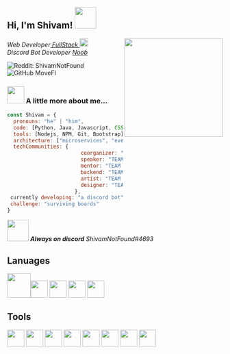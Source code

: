 <h2> Hi, I'm Shivam! <img src="https://cdn.discordapp.com/emojis/936816331213377609.gif?v=1&size=100" width="50"></h2>
<img align='right' src="https://media.discordapp.net/attachments/936820146415239220/936932757177794620/ezgif.com-gif-maker_1.gif" width="230">
<p><em>Web Developer<a href="https://codepen.io/trending"> FullStack </a><img src="https://cdn.discordapp.com/emojis/936816417284694047.gif?v=1&size=100" width="20"></br>Discord Bot Developer <a href="https://discord.com/developers/docs">Noob</a><img src="https://cdn.discordapp.com/emojis/936816496422846555.gif?v=1&size=40" width="15"> 
</em></p>

![Reddit: ShivamNotFound](https://img.shields.io/reddit/user-karma/combined/ShivamNotFound?style=social)
![GitHub MoveFl](https://img.shields.io/github/followers/MoveFl?label=follow&style=social)


### <img src="https://cdn.discordapp.com/emojis/936831962784616481.png?v=1&size=100" width="40"> A little more about me...  

```javascript
const Shivam = {
  pronouns: "he" | "him",
  code: [Python, Java, Javascript, CSS, HTML]
  tools: [Nodejs, NPM, Git, Bootstrap],
  architecture: ["microservices", "event-driven", "idle and lazy dev"],
  techCommunities: {
                        coorganizer: "TEAM RUINED",
                        speaker: "TEAM RUINED",
                        mentor: "TEAM RUINED"
                        backend: "TEAM RUINED"
                        artist: "TEAM RUINED"
                        designer: "TEAM RUINED"
                      },
 currently developing: "a discord bot"                     
 challenge: "surviving boards"
}
```

<img src="https://cdn.discordapp.com/emojis/936818939193864232.gif?v=1&size=100" width="50"> <em><b>Always on discord</b> ShivamNotFound#4693</em>

## Lanuages ##
<img src="https://user-images.githubusercontent.com/91766105/151646770-98fc9bc6-d597-48a8-aefd-3a5e650be6ea.png" width="55" height="57" /><img src="https://user-images.githubusercontent.com/91766105/151646774-20032c25-be74-421c-9b75-570c73bf2380.png" width="40" /> <img src="https://user-images.githubusercontent.com/91766105/151646776-d879f81c-7fbf-48b1-b085-3152de5d9ab3.png" width="40" /> <img src="https://user-images.githubusercontent.com/91766105/151646780-8ebbd409-9b32-4a7b-b802-2746142d28c1.png" width="40" /> <img src="https://user-images.githubusercontent.com/91766105/151646786-af88ae1d-e6c5-4183-9c5e-da43307b2545.png" width="40" />
## Tools ##
<img src="https://user-images.githubusercontent.com/91766105/151646842-ffa3c154-f838-41d5-8afc-d742c6f4de81.png" width="40" /> <img src="https://user-images.githubusercontent.com/91766105/151646856-acd17462-8c41-4ad4-9878-ca54694e3be5.png" width="40" /> <img src="https://user-images.githubusercontent.com/91766105/151646869-f001f565-adb9-45ce-9c0f-2b00332834e2.png" width="40" /> <img src="https://user-images.githubusercontent.com/91766105/151646870-7d79e228-6bf9-4d86-a42c-e1d2ae179873.png" width="40" /> <img src="https://user-images.githubusercontent.com/91766105/151646872-64589bfc-6c92-4b74-a3a0-b9fb3df8ad12.png" width="40" /> <img src="https://user-images.githubusercontent.com/91766105/151646878-710fbfb3-19bd-443f-98e9-13d0b3fc81f5.png" width="40" /> <img src="https://user-images.githubusercontent.com/91766105/151646881-5ca0e76d-4613-4cd3-8ef1-59a0427bc4da.png" width="40" /> <img src="https://user-images.githubusercontent.com/91766105/151646883-f3c3136c-3f4c-4ad3-a30d-0d1045a88780.png" width="40" />

